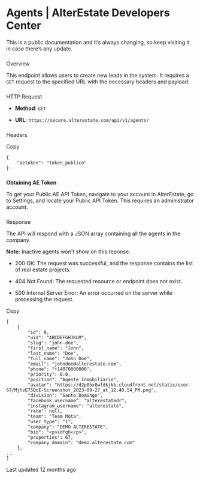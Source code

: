 # Agents | AlterEstate Developers Center

This is a public documentation and it’s always changing, so keep visiting it in case there’s any update.

### 

Overview

This endpoint allows users to create new leads in the system. It requires a `GET` request to the specified URL with the necessary headers and payload.

### 

HTTP Request

*   **Method**: `GET`
    
*   **URL**: `https://secure.alterestate.com/api/v1/agents/`
    

### 

Headers

Copy

    {
        "aetoken": "token_publico"
    }

### 

**Obtaining AE Token**

To get your Public AE API Token, navigate to your account in AlterEstate, go to Settings, and locate your Public API Token. This requires an administrator account.

### 

Response

The API will respond with a JSON array containing all the agents in the company.

**Note:** Inactive agents won\'t show on this reponse.

*   200 OK: The request was successful, and the response contains the list of real estate projects.
    
*   404 Not Found: The requested resource or endpoint does not exist.
    
*   500 Internal Server Error: An error occurred on the server while processing the request.
    

Copy

    [
        {
            "id": 0,
            "uid": "ABCDEFGHJKLM",
            "slug": "john-doe",
            "first_name": "John",
            "last_name": "Doe",
            "full_name": "John Doe",
            "email": "johndoe@alterestate.com",
            "phone": "+14070000000",
            "priority": 0.0,
            "position": "Agente Inmobiliario",
            "avatar": "https://d2p0bx8wfdkjkb.cloudfront.net/static/user-67/MjhvE75QoE-Screenshot_2023-09-27_at_12.40.54_PM.png",
            "division": "Santo Domingo",
            "facebook_username": "alterestatedr",
            "instagram_username": "alterestate",
            "rate": null,
            "team": "Team Mota",
            "user_type": "1",
            "company": "DEMO ALTERESTATE",
            "bio": "<p>sdfgh</p>",
            "properties": 67,
            "company_domain": "demo.alterestate.com"
        },
    ...
    ]

Last updated 12 months ago


